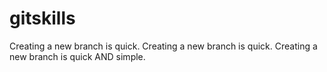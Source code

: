 # gitskills
Creating a new branch is quick.
Creating a new branch is quick.
Creating a new branch is quick AND simple.